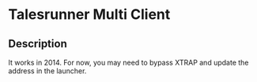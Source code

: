 # Talesrunner Multi Client

## Description
It works in 2014. For now, you may need to bypass XTRAP and update the address in the launcher.